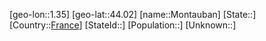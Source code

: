 ﻿---
location: [44.02,1.35]
type: City
tags:
- geo/City


SpocWebEntityId: 32562
isDeleted: false
confidential: public

---
[geo-lon::1.35]
[geo-lat::44.02]
[name::Montauban]
[State::]
[Country::[France](geo/Continent/Europe/France.md)]
[StateId::]
[Population::]
[Unknown::]


